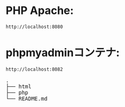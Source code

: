 # PHP Apache:
```
http://localhost:8080
```



# phpmyadminコンテナ:
```
http://localhost:8082
```
<pre>
.
├── html
├── php
└── README.md
</pre>